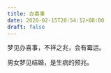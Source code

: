 ```yaml
---
title: 办喜事
date: 2020-02-15T20:54:12+08:00
draft: false
---
```


梦见办喜事，不祥之兆，会有霉运。<br>


男女梦见结婚，是生病的预兆。<br>

